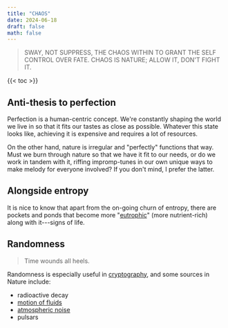 ```yaml
---
title: "CHAOS"
date: 2024-06-18
draft: false
math: false
---
```


> SWAY, NOT SUPPRESS, THE CHAOS WITHIN TO GRANT THE SELF CONTROL OVER
> FATE. CHAOS IS NATURE; ALLOW IT, DON'T FIGHT IT.

{{< toc >}}

## Anti-thesis to perfection

Perfection is a human-centric concept. We're constantly shaping the
world we live in so that it fits our tastes as close as possible.
Whatever this state looks like, achieving it is expensive and requires a
lot of resources.

On the other hand, nature is irregular and "perfectly" functions that
way. Must we burn through nature so that we have it fit to our needs, or
do we work in tandem with it, riffing impromp-tunes in our own unique
ways to make melody for everyone involved? If you don't mind, I prefer
the latter.

## Alongside entropy

It is nice to know that apart from the on-going churn of entropy, there
are pockets and ponds that become more "[eutrophic](https://en.wikipedia.org/wiki/Eutrophication)"
(more nutrient-rich) along with it---signs of life.

## Randomness

> Time wounds all heels.

Randomness is especially useful in [cryptography](/cryptography), and
some sources in Nature include:

- radioactive decay
- [motion of fluids](https://en.wikipedia.org/wiki/Lavarand)
- [atmospheric noise](https://www.random.org/)
- pulsars

